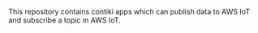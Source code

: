 This repository contains contiki apps which can publish data to AWS IoT and subscribe a topic in AWS IoT.

